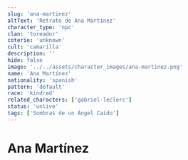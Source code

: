 ```yaml
---
slug: 'ana-martinez'
altText: 'Retrato de Ana Martínez'
character_type: 'npc'
clan: 'toreador'
coterie: 'unknown'
cult: 'camarilla'
description: ''
hide: false
image: '../../assets/character_images/ana-martinez.png'
name: 'Ana Martínez'
nationality: 'spanish'
pattern: 'default'
race: 'kindred'
related_characters: ['gabriel-leclerc']
status: 'unlive'
tags: ['Sombras de un Ángel Caído']
---
```


# Ana Martínez
